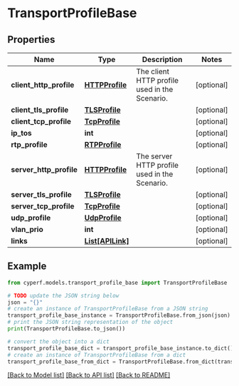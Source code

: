 # TransportProfileBase


## Properties

Name | Type | Description | Notes
------------ | ------------- | ------------- | -------------
**client_http_profile** | [**HTTPProfile**](HTTPProfile.md) | The client HTTP profile used in the Scenario. | [optional] 
**client_tls_profile** | [**TLSProfile**](TLSProfile.md) |  | [optional] 
**client_tcp_profile** | [**TcpProfile**](TcpProfile.md) |  | [optional] 
**ip_tos** | **int** |  | [optional] 
**rtp_profile** | [**RTPProfile**](RTPProfile.md) |  | [optional] 
**server_http_profile** | [**HTTPProfile**](HTTPProfile.md) | The server HTTP profile used in the Scenario. | [optional] 
**server_tls_profile** | [**TLSProfile**](TLSProfile.md) |  | [optional] 
**server_tcp_profile** | [**TcpProfile**](TcpProfile.md) |  | [optional] 
**udp_profile** | [**UdpProfile**](UdpProfile.md) |  | [optional] 
**vlan_prio** | **int** |  | [optional] 
**links** | [**List[APILink]**](APILink.md) |  | [optional] 

## Example

```python
from cyperf.models.transport_profile_base import TransportProfileBase

# TODO update the JSON string below
json = "{}"
# create an instance of TransportProfileBase from a JSON string
transport_profile_base_instance = TransportProfileBase.from_json(json)
# print the JSON string representation of the object
print(TransportProfileBase.to_json())

# convert the object into a dict
transport_profile_base_dict = transport_profile_base_instance.to_dict()
# create an instance of TransportProfileBase from a dict
transport_profile_base_from_dict = TransportProfileBase.from_dict(transport_profile_base_dict)
```
[[Back to Model list]](../README.md#documentation-for-models) [[Back to API list]](../README.md#documentation-for-api-endpoints) [[Back to README]](../README.md)


